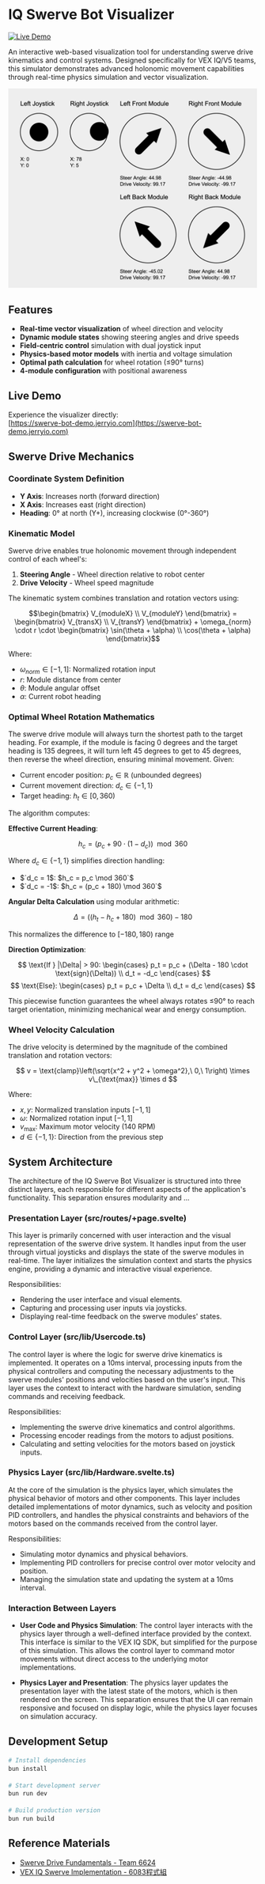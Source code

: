 # IQ Swerve Bot Visualizer

[![Live Demo](https://img.shields.io/badge/demo-live%20visualizer-brightgreen)](https://swerve-bot-demo.jerryio.com)

An interactive web-based visualization tool for understanding swerve drive kinematics and control systems. Designed specifically for VEX IQ/V5 teams, this simulator demonstrates advanced holonomic movement capabilities through real-time physics simulation and vector visualization.

![Swerve Bot Visualizer Interface](references/visualizer-screenshot.png)

## Features

- **Real-time vector visualization** of wheel direction and velocity
- **Dynamic module states** showing steering angles and drive speeds
- **Field-centric control** simulation with dual joystick input
- **Physics-based motor models** with inertia and voltage simulation
- **Optimal path calculation** for wheel rotation (≤90° turns)
- **4-module configuration** with positional awareness

## Live Demo

Experience the visualizer directly:  
[https://swerve-bot-demo.jerryio.com](https://swerve-bot-demo.jerryio.com)

## Swerve Drive Mechanics

### Coordinate System Definition

- **Y Axis**: Increases north (forward direction)
- **X Axis**: Increases east (right direction)
- **Heading**: 0° at north (Y+), increasing clockwise (0°-360°)

### Kinematic Model

Swerve drive enables true holonomic movement through independent control of each wheel's:

1. **Steering Angle** - Wheel direction relative to robot center
2. **Drive Velocity** - Wheel speed magnitude

The kinematic system combines translation and rotation vectors using:

```math
\begin{bmatrix}
V_{moduleX} \\
V_{moduleY}
\end{bmatrix} =
\begin{bmatrix}
V_{transX} \\
V_{transY}
\end{bmatrix} +
\omega_{norm} \cdot r \cdot
\begin{bmatrix}
\sin(\theta + \alpha) \\
\cos(\theta + \alpha)
\end{bmatrix}
```

Where:

- $\omega_{norm} \in [-1,1]$: Normalized rotation input
- $r$: Module distance from center
- $\theta$: Module angular offset
- $\alpha$: Current robot heading

### Optimal Wheel Rotation Mathematics

<!-- The `shortestTurn` algorithm ensures minimal angular movement through intelligent direction reversal. -->

The swerve drive module will always turn the shortest path to the target heading. For example, if the module is facing 0 degrees and the target heading is 135 degrees, it will turn left 45 degrees to get to 45 degrees, then reverse the wheel direction, ensuring minimal movement. Given:

- Current encoder position: $p_c \in \mathbb{R}$ (unbounded degrees)
- Current movement direction: $`d_c \in \{-1, 1\}`$
- Target heading: $h_t \in [0, 360)$

The algorithm computes:

**Effective Current Heading**:

$$ h_c = (p_c + 90 \cdot (1 - d_c)) \mod 360 $$

Where $`d_c \in \{-1,1\}`$ simplifies direction handling:

- $`d_c = 1$: $h_c = p_c \mod 360`$
- $`d_c = -1$: $h_c = (p_c + 180) \mod 360`$

**Angular Delta Calculation** using modular arithmetic:

$$ \Delta = ((h_t - h_c + 180) \mod 360) - 180 $$

This normalizes the difference to $[-180, 180)$ range

**Direction Optimization**:

$$
\text{If } |\Delta| > 90: \begin{cases}
  p_t = p_c + (\Delta - 180 \cdot \text{sign}(\Delta)) \\
  d_t = -d_c
\end{cases}
$$
$$
\text{Else}: \begin{cases}
  p_t = p_c + \Delta \\
  d_t = d_c
\end{cases}
$$

This piecewise function guarantees the wheel always rotates ≤90° to reach target orientation, minimizing mechanical wear and energy consumption.

### Wheel Velocity Calculation

The drive velocity is determined by the magnitude of the combined translation and rotation vectors:

$$ v = \text{clamp}\left(\sqrt{x^2 + y^2 + \omega^2},\ 0,\ 1\right) \times v\_{\text{max}} \times d $$

Where:

- $x, y$: Normalized translation inputs $[-1, 1]$
- $\omega$: Normalized rotation input $[-1, 1]$
- $v_{\text{max}}$: Maximum motor velocity (140 RPM)
- $d \in \{-1, 1\}$: Direction from the previous step

## System Architecture

The architecture of the IQ Swerve Bot Visualizer is structured into three distinct layers, each responsible for different aspects of the application's functionality. This separation ensures modularity and ...

### Presentation Layer (src/routes/+page.svelte)

This layer is primarily concerned with user interaction and the visual representation of the swerve drive system. It handles input from the user through virtual joysticks and displays the state of the swerve modules in real-time. The layer initializes the simulation context and starts the physics engine, providing a dynamic and interactive visual experience.

Responsibilities:

- Rendering the user interface and visual elements.
- Capturing and processing user inputs via joysticks.
- Displaying real-time feedback on the swerve modules' states.

### Control Layer (src/lib/Usercode.ts)

The control layer is where the logic for swerve drive kinematics is implemented. It operates on a 10ms interval, processing inputs from the physical controllers and computing the necessary adjustments to the swerve modules' positions and velocities based on the user's input. This layer uses the context to interact with the hardware simulation, sending commands and receiving feedback.

Responsibilities:

- Implementing the swerve drive kinematics and control algorithms.
- Processing encoder readings from the motors to adjust positions.
- Calculating and setting velocities for the motors based on joystick inputs.

### Physics Layer (src/lib/Hardware.svelte.ts)

At the core of the simulation is the physics layer, which simulates the physical behavior of motors and other components. This layer includes detailed implementations of motor dynamics, such as velocity and position PID controllers, and handles the physical constraints and behaviors of the motors based on the commands received from the control layer.

Responsibilities:

- Simulating motor dynamics and physical behaviors.
- Implementing PID controllers for precise control over motor velocity and position.
- Managing the simulation state and updating the system at a 10ms interval.

### Interaction Between Layers

- **User Code and Physics Simulation**: The control layer interacts with the physics layer through a well-defined interface provided by the context. This interface is similar to the VEX IQ SDK, but simplified for the purpose of this simulation. This allows the control layer to command motor movements without direct access to the underlying motor implementations.

- **Physics Layer and Presentation**: The physics layer updates the presentation layer with the latest state of the motors, which is then rendered on the screen. This separation ensures that the UI can remain responsive and focused on display logic, while the physics layer focuses on simulation accuracy.

## Development Setup

```bash
# Install dependencies
bun install

# Start development server
bun run dev

# Build production version
bun run build
```

## Reference Materials

- [Swerve Drive Fundamentals - Team 6624](https://compendium.readthedocs.io/en/latest/tasks/drivetrains/swerve.html)
- [VEX IQ Swerve Implementation - 6083程式組](https://hackmd.io/@6083overlookingPrograming/B1psNHAqR)
